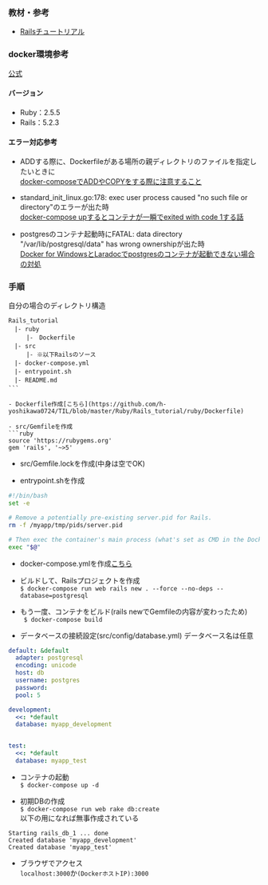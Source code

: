 ### 教材・参考
- [Railsチュートリアル](https://railstutorial.jp/)

### docker環境参考
[公式](https://docs.docker.com/compose/rails/)

#### バージョン
- Ruby：2.5.5
- Rails：5.2.3

#### エラー対応参考
- ADDする際に、Dockerfileがある場所の親ディレクトリのファイルを指定したいときに  
[docker-composeでADDやCOPYをする際に注意すること](https://qiita.com/mk-tool/items/1c7e4929055bb3b7aeda)

- standard_init_linux.go:178: exec user process caused "no such file or directory"のエラーが出た時  
[docker-compose upするとコンテナが一瞬でexited with code 1する話](https://qiita.com/nrk_baby/items/d872e8f051a96a313601)

- postgresのコンテナ起動時にFATAL: data directory "/var/lib/postgresql/data" has wrong ownershipが出た時  
[Docker for WindowsとLaradocでpostgresのコンテナが起動できない場合の対処](https://mrkmyki.com/2018/11/25/docker-for-windows%E3%81%A8laradoc%E3%81%A7postgres%E3%81%AE%E3%82%B3%E3%83%B3%E3%83%86%E3%83%8A%E3%81%8C%E8%B5%B7%E5%8B%95%E3%81%A7%E3%81%8D%E3%81%AA%E3%81%84%E5%A0%B4%E5%90%88%E3%81%AE%E5%AF%BE/)

### 手順
自分の場合のディレクトリ構造
```
Rails_tutorial
　|- ruby
　　　|-　Dockerfile
　|- src
　　　|- ※以下Railsのソース
　|- docker-compose.yml
　|- entrypoint.sh
　|- README.md
```　

- Dockerfile作成[こちら](https://github.com/h-yoshikawa0724/TIL/blob/master/Ruby/Rails_tutorial/ruby/Dockerfile)

- src/Gemfileを作成
```ruby
source 'https://rubygems.org'
gem 'rails', '~>5'
```

- src/Gemfile.lockを作成(中身は空でOK)

- entrypoint.shを作成
```sh
#!/bin/bash
set -e

# Remove a potentially pre-existing server.pid for Rails.
rm -f /myapp/tmp/pids/server.pid

# Then exec the container's main process (what's set as CMD in the Dockerfile).
exec "$@"
```

- docker-compose.ymlを作成[こちら](https://github.com/h-yoshikawa0724/TIL/blob/master/Ruby/Rails_tutorial/docker-compose.yml)

- ビルドして、Railsプロジェクトを作成  
`$ docker-compose run web rails new . --force --no-deps --database=postgresql`

- もう一度、コンテナをビルド(rails newでGemfileの内容が変わったため)  
` $ docker-compose build`

- データベースの接続設定(src/config/database.yml)  データベース名は任意
```yml
default: &default
  adapter: postgresql
  encoding: unicode
  host: db
  username: postgres
  password:
  pool: 5

development:
  <<: *default
  database: myapp_development


test:
  <<: *default
  database: myapp_test
```

- コンテナの起動  
`$ docker-compose up -d`

- 初期DBの作成  
`$ docker-compose run web rake db:create`  
以下の用になれば無事作成されている
```
Starting rails_db_1 ... done
Created database 'myapp_development'
Created database 'myapp_test'
```

- ブラウザでアクセス  
`localhost:3000`か`(DockerホストIP):3000`